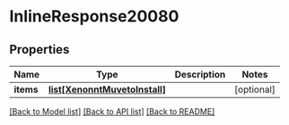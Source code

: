 # InlineResponse20080

## Properties
Name | Type | Description | Notes
------------ | ------------- | ------------- | -------------
**items** | [**list[XenonntMuvetoInstall]**](XenonntMuvetoInstall.md) |  | [optional] 

[[Back to Model list]](../README.md#documentation-for-models) [[Back to API list]](../README.md#documentation-for-api-endpoints) [[Back to README]](../README.md)


